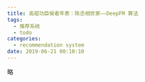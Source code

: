 ```yaml
---
title: 高祖功臣侯者年表：陈丞相世家——DeepFM 算法
tags:
  - 推荐系统
  - todo
categories:
  - recommendation system
date: 2019-06-21 00:10:10
---
```



略
